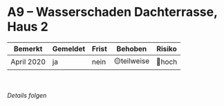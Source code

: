 # A9 &ndash; Wasserschaden Dachterrasse, Haus 2

|Bemerkt|Gemeldet|Frist|Behoben|Risiko|
|---|---|---|---|---|
|April 2020|ja|nein|🟡teilweise|🔴hoch|

<br/><br/>
_Details folgen_